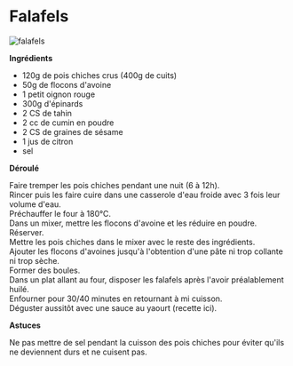 # Falafels

![falafels](https://github.com/bndct-lmbrt/mes-recettes/raw/master/medias/fallalfel.JPG)

**Ingrédients**  
 

* 120g de pois chiches crus (400g de cuits)
* 50g de flocons d'avoine
* 1 petit oignon rouge
* 300g d'épinards
* 2 CS de tahin
* 2 cc de cumin en poudre
* 2 CS de graines de sésame
* 1 jus de citron
* sel


**Déroulé**

 Faire tremper les pois chiches pendant une nuit (6 à 12h).  
Rincer puis les faire cuire dans une casserole d'eau froide avec 3 fois leur volume d'eau.  
Préchauffer le four à 180°C.  
Dans un mixer, mettre les flocons d'avoine et les réduire en poudre. Réserver.  
Mettre les pois chiches dans le mixer avec le reste des ingrédients.  
Ajouter les flocons d'avoines jusqu'à l'obtention d'une pâte ni trop collante ni trop sèche.  
Former des boules.  
Dans un plat allant au four, disposer les falafels après l'avoir préalablement huilé.  
Enfourner pour 30/40 minutes en retournant à mi cuisson.  
Déguster aussitôt avec une sauce au yaourt (recette ici).  


**Astuces** 

Ne pas mettre de sel pendant la cuisson des pois chiches pour éviter qu'ils ne deviennent durs et ne cuisent pas.   

